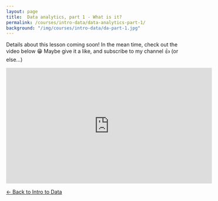 ```yaml
---
layout: page
title:  Data analytics, part 1 - What is it?
permalink: /courses/intro-data/data-analytics-part-1/
background: "/img/courses/intro-data/da-part-1.jpg"
---
```


Details about this lesson coming soon! In the mean time, check out the video below 😁 Maybe give it a like, and subscribe to my channel 👍 (or else...)

<div class="container">
    <div class="row">
        <div class="col-md-12">
            <iframe width="560" height="315" src="https://www.youtube.com/embed/NMGVZRskPw8" title="YouTube video player" frameborder="0" allow="accelerometer; autoplay; clipboard-write; encrypted-media; gyroscope; picture-in-picture" allowfullscreen></iframe>
        </div>
    </div>
</div>

<a class="btn btn-primary float-left" href="{{ site.url }}/intro-data/">&larr;
    Back to Intro to Data<span class="d-none d-md-inline"></span></a>
